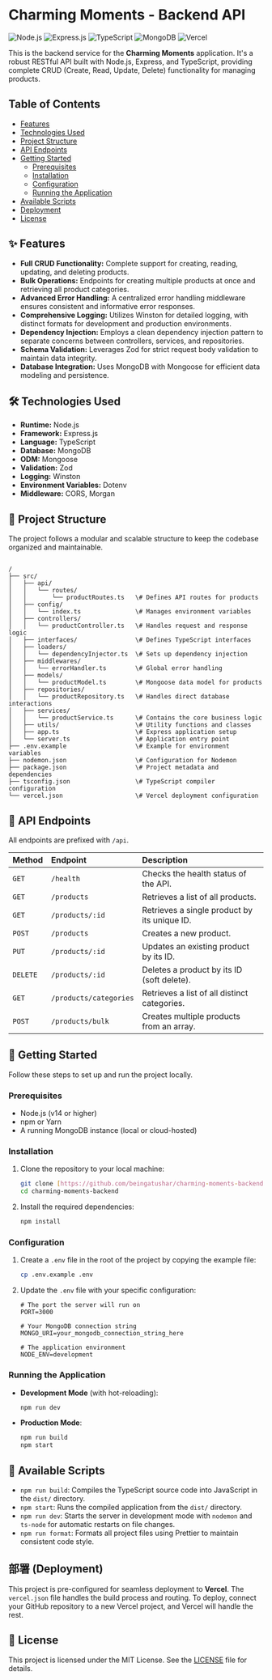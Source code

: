 # Charming Moments - Backend API

![Node.js](https://img.shields.io/badge/Node.js-14.x-green.svg)
![Express.js](https://img.shields.io/badge/Express.js-4.x-blue.svg)
![TypeScript](https://img.shields.io/badge/TypeScript-5.x-blue.svg)
![MongoDB](https://img.shields.io/badge/MongoDB-6.x-green.svg)
![Vercel](https://img.shields.io/badge/Deploy-Vercel-black.svg)

This is the backend service for the **Charming Moments** application. It's a robust RESTful API built with Node.js, Express, and TypeScript, providing complete CRUD (Create, Read, Update, Delete) functionality for managing products.

## Table of Contents

- [Features](#features)
- [Technologies Used](#technologies-used)
- [Project Structure](#project-structure)
- [API Endpoints](#api-endpoints)
- [Getting Started](#getting-started)
  - [Prerequisites](#prerequisites)
  - [Installation](#installation)
  - [Configuration](#configuration)
  - [Running the Application](#running-the-application)
- [Available Scripts](#available-scripts)
- [Deployment](#deployment)
- [License](#license)

## ✨ Features

- **Full CRUD Functionality:** Complete support for creating, reading, updating, and deleting products.
- **Bulk Operations:** Endpoints for creating multiple products at once and retrieving all product categories.
- **Advanced Error Handling:** A centralized error handling middleware ensures consistent and informative error responses.
- **Comprehensive Logging:** Utilizes Winston for detailed logging, with distinct formats for development and production environments.
- **Dependency Injection:** Employs a clean dependency injection pattern to separate concerns between controllers, services, and repositories.
- **Schema Validation:** Leverages Zod for strict request body validation to maintain data integrity.
- **Database Integration:** Uses MongoDB with Mongoose for efficient data modeling and persistence.

## 🛠️ Technologies Used

- **Runtime:** Node.js
- **Framework:** Express.js
- **Language:** TypeScript
- **Database:** MongoDB
- **ODM:** Mongoose
- **Validation:** Zod
- **Logging:** Winston
- **Environment Variables:** Dotenv
- **Middleware:** CORS, Morgan

## 📂 Project Structure

The project follows a modular and scalable structure to keep the codebase organized and maintainable.

```

/
├── src/
│   ├── api/
│   │   └── routes/
│   │       └── productRoutes.ts   \# Defines API routes for products
│   ├── config/
│   │   └── index.ts               \# Manages environment variables
│   ├── controllers/
│   │   └── productController.ts   \# Handles request and response logic
│   ├── interfaces/                \# Defines TypeScript interfaces
│   ├── loaders/
│   │   └── dependencyInjector.ts  \# Sets up dependency injection
│   ├── middlewares/
│   │   └── errorHandler.ts        \# Global error handling
│   ├── models/
│   │   └── productModel.ts        \# Mongoose data model for products
│   ├── repositories/
│   │   └── productRepository.ts   \# Handles direct database interactions
│   ├── services/
│   │   └── productService.ts      \# Contains the core business logic
│   ├── utils/                     \# Utility functions and classes
│   ├── app.ts                     \# Express application setup
│   └── server.ts                  \# Application entry point
├── .env.example                   \# Example for environment variables
├── nodemon.json                   \# Configuration for Nodemon
├── package.json                   \# Project metadata and dependencies
├── tsconfig.json                  \# TypeScript compiler configuration
└── vercel.json                    \# Vercel deployment configuration

````

## 🚀 API Endpoints

All endpoints are prefixed with `/api`.

| Method | Endpoint                 | Description                                    |
| :----- | :----------------------- | :--------------------------------------------- |
| `GET`  | `/health`                | Checks the health status of the API.           |
| `GET`  | `/products`              | Retrieves a list of all products.              |
| `GET`  | `/products/:id`          | Retrieves a single product by its unique ID.   |
| `POST` | `/products`              | Creates a new product.                         |
| `PUT`  | `/products/:id`          | Updates an existing product by its ID.         |
| `DELETE`| `/products/:id`          | Deletes a product by its ID (soft delete).     |
| `GET`  | `/products/categories`   | Retrieves a list of all distinct categories.   |
| `POST` | `/products/bulk`         | Creates multiple products from an array.       |

## 🏁 Getting Started

Follow these steps to set up and run the project locally.

### Prerequisites

- Node.js (v14 or higher)
- npm or Yarn
- A running MongoDB instance (local or cloud-hosted)

### Installation

1.  Clone the repository to your local machine:
    ```bash
    git clone [https://github.com/beingatushar/charming-moments-backend.git](https://github.com/beingatushar/charming-moments-backend.git)
    cd charming-moments-backend
    ```

2.  Install the required dependencies:
    ```bash
    npm install
    ```

### Configuration

1.  Create a `.env` file in the root of the project by copying the example file:
    ```bash
    cp .env.example .env
    ```

2.  Update the `.env` file with your specific configuration:
    ```env
    # The port the server will run on
    PORT=3000

    # Your MongoDB connection string
    MONGO_URI=your_mongodb_connection_string_here

    # The application environment
    NODE_ENV=development
    ```

### Running the Application

-   **Development Mode** (with hot-reloading):
    ```bash
    npm run dev
    ```

-   **Production Mode**:
    ```bash
    npm run build
    npm start
    ```

## 📜 Available Scripts

-   `npm run build`: Compiles the TypeScript source code into JavaScript in the `dist/` directory.
-   `npm start`: Runs the compiled application from the `dist/` directory.
-   `npm run dev`: Starts the server in development mode with `nodemon` and `ts-node` for automatic restarts on file changes.
-   `npm run format`: Formats all project files using Prettier to maintain consistent code style.

## 部署 (Deployment)

This project is pre-configured for seamless deployment to **Vercel**. The `vercel.json` file handles the build process and routing. To deploy, connect your GitHub repository to a new Vercel project, and Vercel will handle the rest.

## 📄 License

This project is licensed under the MIT License. See the [LICENSE](LICENSE) file for details.